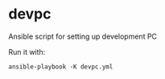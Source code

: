 # devpc
Ansible script for setting up development PC

Run it with:

```
ansible-playbook -K devpc.yml
```
